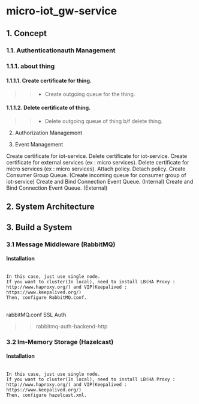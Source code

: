 # micro-iot_gw-service

## 1. Concept
### 1.1. Authenticationauth Management
### 1.1.1. about thing
#### 1.1.1.1. Create certificate for thing.
> > - Create outgoing queue for the thing.
#### 1.1.1.2. Delete certificate of thing.
> > - Delete outgoing queue of thing b/f delete thing.

2. Authorization Management

3. Event Management


Create certificate for iot-service.
Delete certificate for iot-service.
Create certificate for external services (ex : micro services).
Delete certificate for micro services (ex : micro services).
Attach policy.
Detach policy.
Create Consumer Group Queue. (Create incoming queue for consumer group of iot-service)
Create and Bind Connection Event Queue. (Internal)
Create and Bind Connection Event Queue. (External)




## 2. System Architecture

## 3. Build a System
### 3.1 Message Middleware (RabbitMQ)
#### Installation
<pre>
<code>
In this case, just use single node.
If you want to cluster(In local), need to install LB(HA Proxy : http://www.haproxy.org/) and VIP(Keepalived : https://www.keepalived.org/)
Then, configure RabbitMQ.conf.
</code>
</pre>

rabbitMQ.conf
SSL
Auth
> > rabbitmq-auth-backend-http

### 3.2 Im-Memory Storage (Hazelcast)
#### Installation
<pre>
<code>
In this case, just use single node.
If you want to cluster(In local), need to install LB(HA Proxy : http://www.haproxy.org/) and VIP(Keepalived : https://www.keepalived.org/)
Then, configure hazelcast.xml.
</code>
</pre>
